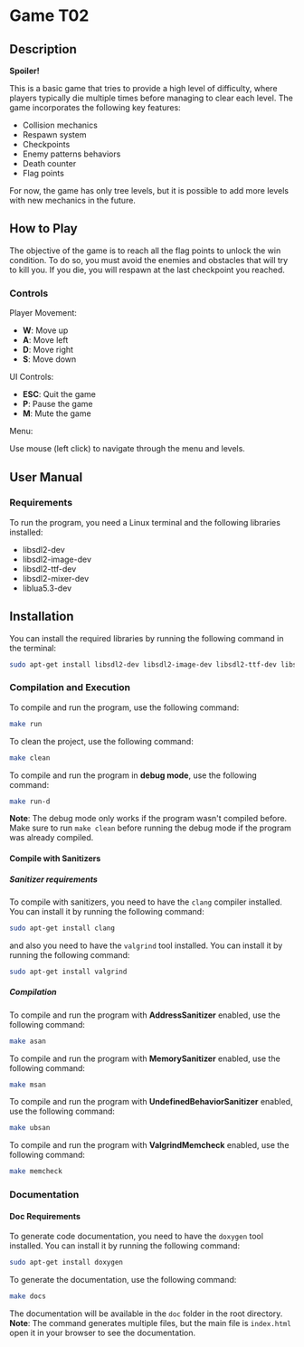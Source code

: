 # Game T02

## Description

**Spoiler!**

This is a basic game that tries to provide a high level of difficulty, where players typically die multiple times before managing to clear each level. The game incorporates the following key features:

- Collision mechanics
- Respawn system
- Checkpoints
- Enemy patterns behaviors
- Death counter
- Flag points

For now, the game has only tree levels, but it is possible to add more levels with new mechanics in the future.

## How to Play

The objective of the game is to reach all the flag points to unlock the win condition. To do so, you must avoid the enemies and obstacles that will try to kill you. If you die, you will respawn at the last checkpoint you reached.

### Controls

Player Movement:

- **W**: Move up
- **A**: Move left
- **D**: Move right
- **S**: Move down

UI Controls:

- **ESC**: Quit the game
- **P**: Pause the game
- **M**: Mute the game

Menu:

Use mouse (left click) to navigate through the menu and levels.

## User Manual

### Requirements

To run the program, you need a Linux terminal and the following libraries installed:

- libsdl2-dev
- libsdl2-image-dev
- libsdl2-ttf-dev
- libsdl2-mixer-dev
- liblua5.3-dev

## Installation

You can install the required libraries by running the following command in the terminal:

~~~bash
sudo apt-get install libsdl2-dev libsdl2-image-dev libsdl2-ttf-dev libsdl2-mixer-dev liblua5.3-dev
~~~

### Compilation and Execution

To compile and run the program, use the following command:

~~~bash
make run
~~~

To clean the project, use the following command:

~~~bash
make clean
~~~

To compile and run the program in **debug mode**, use the following command:

~~~bash
make run-d
~~~

**Note**: The debug mode only works if the program wasn't compiled before. Make sure to run `make clean` before running the debug mode if the program was already compiled.

#### Compile with Sanitizers

##### Sanitizer requirements

To compile with sanitizers, you need to have the `clang` compiler installed. You can install it by running the following command:

~~~bash
sudo apt-get install clang
~~~

and also you need to have the `valgrind` tool installed. You can install it by running the following command:

~~~bash
sudo apt-get install valgrind
~~~

##### Compilation

To compile and run the program with **AddressSanitizer** enabled, use the following command:

~~~bash
make asan
~~~

To compile and run the program with **MemorySanitizer** enabled, use the following command:

~~~bash
make msan
~~~

To compile and run the program with **UndefinedBehaviorSanitizer** enabled, use the following command:

~~~bash
make ubsan
~~~

To compile and run the program with **ValgrindMemcheck** enabled, use the following command:

~~~bash
make memcheck
~~~

### Documentation

#### Doc Requirements

To generate code documentation, you need to have the `doxygen` tool installed. You can install it by running the following command:

~~~bash
sudo apt-get install doxygen
~~~

To generate the documentation, use the following command:

~~~bash
make docs
~~~

The documentation will be available in the `doc` folder in the root directory.
**Note**: The command generates multiple files, but the main file is `index.html` open it in your browser to see the documentation.
